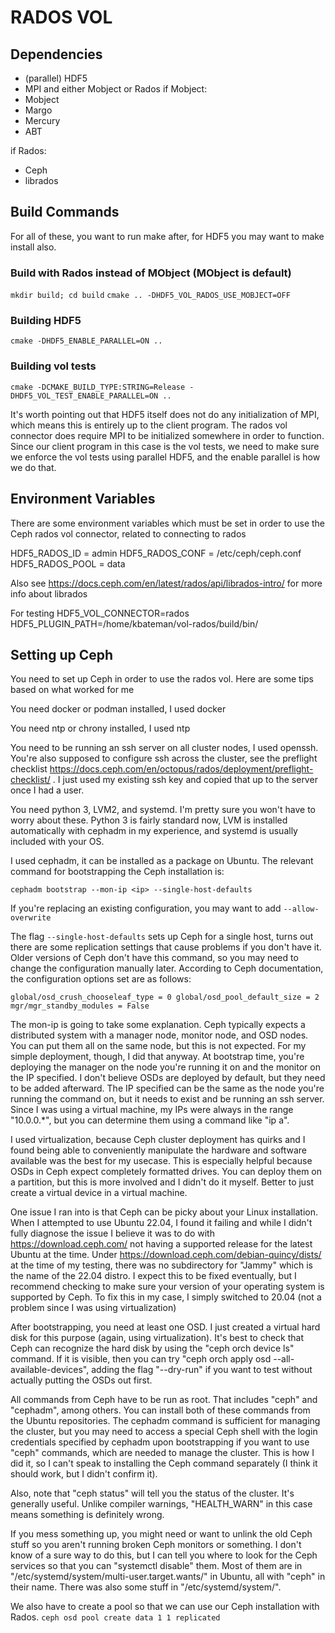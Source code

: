 # RADOS VOL

## Dependencies
- (parallel) HDF5
- MPI
and
either Mobject or Rados
if Mobject:
- Mobject
- Margo
- Mercury
- ABT

if Rados:
- Ceph
- librados

## Build Commands
For all of these, you want to run make after, for HDF5 you may want to make install also.

### Build with Rados instead of MObject (MObject is default)
`mkdir build; cd build`
`cmake .. -DHDF5_VOL_RADOS_USE_MOBJECT=OFF`

### Building HDF5
`cmake -DHDF5_ENABLE_PARALLEL=ON ..`

### Building vol tests
`cmake -DCMAKE_BUILD_TYPE:STRING=Release -DHDF5_VOL_TEST_ENABLE_PARALLEL=ON ..`

It's worth pointing out that HDF5 itself does not do any initialization of MPI, which means this is entirely up to the client program. The rados vol connector does require MPI to be initialized somewhere in order to function. Since our client program in this case is the vol tests, we need to make sure we enforce the vol tests using parallel HDF5, and the enable parallel is how we do that.

## Environment Variables
There are some environment variables which must be set in order to use the Ceph rados vol connector, related to connecting to rados

HDF5_RADOS_ID = admin
HDF5_RADOS_CONF = /etc/ceph/ceph.conf
HDF5_RADOS_POOL = data

Also see https://docs.ceph.com/en/latest/rados/api/librados-intro/ for more info about librados

For testing
HDF5_VOL_CONNECTOR=rados
HDF5_PLUGIN_PATH=/home/kbateman/vol-rados/build/bin/

## Setting up Ceph

You need to set up Ceph in order to use the rados vol. Here are some tips based on what worked for me

You need docker or podman installed, I used docker

You need ntp or chrony installed, I used ntp

You need to be running an ssh server on all cluster nodes, I used openssh. You're also supposed to configure ssh across the cluster, see the preflight checklist https://docs.ceph.com/en/octopus/rados/deployment/preflight-checklist/ . I just used my existing ssh key and copied that up to the server once I had a user.

You need python 3, LVM2, and systemd. I'm pretty sure you won't have to worry about these. Python 3 is fairly standard now, LVM is installed automatically with cephadm in my experience, and systemd is usually included with your OS.

I used cephadm, it can be installed as a package on Ubuntu. The relevant command for bootstrapping the Ceph installation is:

`cephadm bootstrap --mon-ip <ip> --single-host-defaults`

If you're replacing an existing configuration, you may want to add `--allow-overwrite`

The flag `--single-host-defaults` sets up Ceph for a single host, turns out there are some replication settings that cause problems if you don't have it. Older versions of Ceph don't have this command, so you may need to change the configuration manually later. According to Ceph documentation, the configuration options set are as follows:

`global/osd_crush_chooseleaf_type = 0
global/osd_pool_default_size = 2
mgr/mgr_standby_modules = False`

The mon-ip is going to take some explanation. Ceph typically expects a distributed system with a manager node, monitor node, and OSD nodes. You can put them all on the same node, but this is not expected. For my simple deployment, though, I did that anyway. At bootstrap time, you're deploying the manager on the node you're running it on and the monitor on the IP specified. I don't believe OSDs are deployed by default, but they need to be added afterward. The IP specified can be the same as the node you're running the command on, but it needs to exist and be running an ssh server. Since I was using a virtual machine, my IPs were always in the range "10.0.0.*", but you can determine them using a command like "ip a".

I used virtualization, because Ceph cluster deployment has quirks and I found being able to conveniently manipulate the hardware and software available was the best for my usecase. This is especially helpful because OSDs in Ceph expect completely formatted drives. You can deploy them on a partition, but this is more involved and I didn't do it myself. Better to just create a virtual device in a virtual machine.

One issue I ran into is that Ceph can be picky about your Linux installation. When I attempted to use Ubuntu 22.04, I found it failing and while I didn't fully diagnose the issue I believe it was to do with https://download.ceph.com/ not having a supported release for the latest Ubuntu at the time. Under https://download.ceph.com/debian-quincy/dists/ at the time of my testing, there was no subdirectory for "Jammy" which is the name of the 22.04 distro. I expect this to be fixed eventually, but I recommend checking to make sure your version of your operating system is supported by Ceph. To fix this in my case, I simply switched to 20.04 (not a problem since I was using virtualization)

After bootstrapping, you need at least one OSD. I just created a virtual hard disk for this purpose (again, using virtualization). It's best to check that Ceph can recognize the hard disk by using the "ceph orch device ls" command. If it is visible, then you can try "ceph orch apply osd --all-available-devices", adding the flag "--dry-run" if you want to test without actually putting the OSDs out first.

All commands from Ceph have to be run as root. That includes "ceph" and "cephadm", among others. You can install both of these commands from the Ubuntu repositories. The cephadm command is sufficient for managing the cluster, but you may need to access a special Ceph shell with the login credentials specified by cephadm upon bootstrapping if you want to use "ceph" commands, which are needed to manage the cluster. This is how I did it, so I can't speak to installing the Ceph command separately (I think it should work, but I didn't confirm it).

Also, note that "ceph status" will tell you the status of the cluster. It's generally useful. Unlike compiler warnings, "HEALTH_WARN" in this case means something is definitely wrong.

If you mess something up, you might need or want to unlink the old Ceph stuff so you aren't running broken Ceph monitors or something. I don't know of a sure way to do this, but I can tell you where to look for the Ceph services so that you can "systemctl disable" them. Most of them are in "/etc/systemd/system/multi-user.target.wants/" in Ubuntu, all with "ceph" in their name. There was also some stuff in "/etc/systemd/system/".

We also have to create a pool so that we can use our Ceph installation with Rados.
`ceph osd pool create data 1 1 replicated`
